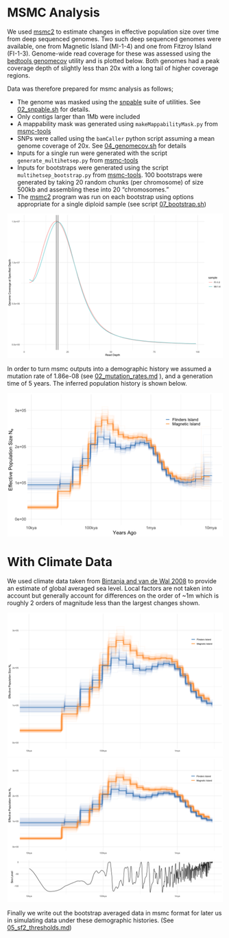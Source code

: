 MSMC Analysis
================

We used [msmc2](https://github.com/stschiff/msmc2) to estimate changes
in effective population size over time from deep sequenced genomes. Two
such deep sequenced genomes were available, one from Magnetic Island
(MI-1-4) and one from Fitzroy Island (FI-1-3). Genome-wide read coverage
for these was assessed using the [bedtools
genomecov](https://bedtools.readthedocs.io/en/latest/content/tools/genomecov.html)
utility and is plotted below. Both genomes had a peak coverage depth of
slightly less than 20x with a long tail of higher coverage regions.

Data was therefore prepared for msmc analysis as follows;

-   The genome was masked using the
    [snpable](http://lh3lh3.users.sourceforge.net/snpable.shtml) suite
    of utilities. See [02\_snpable.sh](hpc/msmc/02_snpable.sh) for
    details.
-   Only contigs larger than 1Mb were included
-   A mappability mask was generated using `makeMappabilityMask.py` from
    [msmc-tools](https://github.com/stschiff/msmc-tools)
-   SNPs were called using the `bamCaller` python script assuming a mean
    genome coverage of 20x. See
    [04\_genomecov.sh](hpc/msmc/04_genomecov.sh) for details
-   Inputs for a single run were generated with the script
    `generate_multihetsep.py` from
    [msmc-tools](https://github.com/stschiff/msmc-tools)
-   Inputs for bootstraps were generated using the script
    `multihetsep_bootstrap.py` from
    [msmc-tools](https://github.com/stschiff/msmc-tools). 100 bootstraps
    were generated by taking 20 random chunks (per chromosome) of size
    500kb and assembling these into 20 “chromosomes.”
-   The [msmc2](https://github.com/stschiff/msmc2) program was run on
    each bootstrap using options appropriate for a single diploid sample
    (see script [07\_bootstrap.sh](hpc/msmc/07_bootstrap.sh))

![](03_msmc_files/figure-gfm/unnamed-chunk-3-1.png)<!-- -->

In order to turn msmc outputs into a demographic history we assumed a
mutation rate of 1.86e-08 (see
[02\_mutation\_rates.md](02_mutation_rates.md) ), and a generation time
of 5 years. The inferred population history is shown below.

![](03_msmc_files/figure-gfm/unnamed-chunk-5-1.png)<!-- -->

# With Climate Data

We used climate data taken from [Bintanja and van de Wal
2008](https://www.nature.com/articles/nature07158) to provide an
estimate of global averaged sea level. Local factors are not taken into
account but generally account for differences on the order of \~1m which
is roughly 2 orders of magnitude less than the largest changes shown.

![](03_msmc_files/figure-gfm/unnamed-chunk-6-1.png)<!-- -->![](03_msmc_files/figure-gfm/unnamed-chunk-6-2.png)<!-- -->

Finally we write out the bootstrap averaged data in msmc format for
later us in simulating data under these demographic histories. (See
[05\_sf2\_thresholds.md](05_sf2_thresholds.md))
